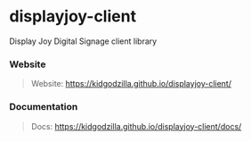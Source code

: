 # displayjoy-client

Display Joy Digital Signage client library

### Website
> Website: https://kidgodzilla.github.io/displayjoy-client/

### Documentation
> Docs: https://kidgodzilla.github.io/displayjoy-client/docs/
